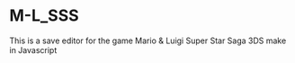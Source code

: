 # M-L_SSS
This is a save editor for the game Mario &amp; Luigi Super Star Saga 3DS make in Javascript
